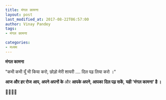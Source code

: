 ```yaml
---
title: मंगल कामना
layout: post
last_modified_at: 2017-08-22T06:57:00
author: Vinay Pandey
tags:
- मंगल कामना

categories:
- मध्यम
---
```

**मंगल कामना**

"कभी कभी यूँ भी किया करो,
छोड़ो मेरी शायरी ....
दिल पढ़ लिया करो ।"

**आज और हर रोज**
**आप, अपने अपनों के**
और 
**आपके अपने, आपका** 
**दिल पढ़ सकें,**
**यही 'मंगल कामना' है ।**

🙏🌷🌷🙏


